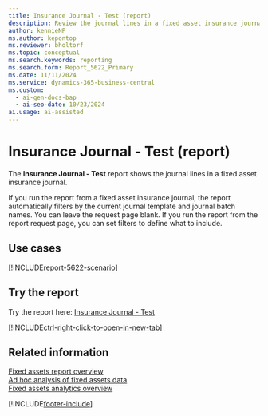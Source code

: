 ```yaml
---
title: Insurance Journal - Test (report)
description: Review the journal lines in a fixed asset insurance journal. You can use the report to check the lines before you post the journal.
author: kennieNP
ms.author: kepontop
ms.reviewer: bholtorf
ms.topic: conceptual
ms.search.keywords: reporting
ms.search.form: Report_5622_Primary
ms.date: 11/11/2024
ms.service: dynamics-365-business-central
ms.custom:
  - ai-gen-docs-bap
  - ai-seo-date: 10/23/2024
ai.usage: ai-assisted
---
```


# Insurance Journal - Test (report)

The **Insurance Journal - Test** report shows the journal lines in a fixed asset insurance journal.

If you run the report from a fixed asset insurance journal, the report automatically filters by the current journal template and journal batch names. You can leave the request page blank. If you run the report from the report request page, you can set filters to define what to include.

## Use cases

[!INCLUDE[report-5622-scenario](../includes/report-5622-scenario-include.md)]

<!-- 

Prompt

Below is a report in an ERP system. Provide 3-4 use cases for different personas working with fixed asset management or finance for fixed assets.

Format like this:    
  
As a <persona>, use the report to    
* use case 1  
* use case 2    

Do not capitalize the persona names. 

Do not start lines with "Use the data to"

## Report name
Insurance Journal - Test

## Report description

### What the report does

### Use cases

Please include your data sources and URLs

-->

## Try the report

Try the report here: [Insurance Journal - Test](https://businesscentral.dynamics.com?report=5622)

[!INCLUDE[ctrl-right-click-to-open-in-new-tab](../includes/ctrl-right-click-to-open-in-new-tab.md)]

## Related information

[Fixed assets report overview](../fa-reports.md)  
[Ad hoc analysis of fixed assets data](../ad-hoc-analysis-fa.md)  
[Fixed assets analytics overview](../fa-analytics-overview.md)  

[!INCLUDE[footer-include](../includes/footer-banner.md)]